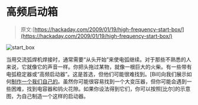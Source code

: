 # 高频启动箱

> 原文:[https://hackaday.com/2009/01/19/high-frequency-start-box/](https://hackaday.com/2009/01/19/high-frequency-start-box/)

![start_box](../Images/028f858328b59a728f3578abd6f52a7b.png "start_box")

当用交流弧焊机焊接时，通常需要“从头开始”来使电弧继续。对于那些不熟悉的人来说，它就像它的声音一样。你把头拖过某物，就像一根巨大的火柴。有一些带有电弧稳定器或“高频启动器”。这是首选，但他们可能很难找到。[Bill]向我们展示如何[制作一个我们自己的](http://www.casano.com/projects/hfstart/index.html)。虽然你可能很容易找到一个大变压器，但你可能会遇到一些困难，找到电容器和钨火花隙。如果你设法得到它们，你可以按照[比尔]的示意图，为自己制造一个这样的启动器。